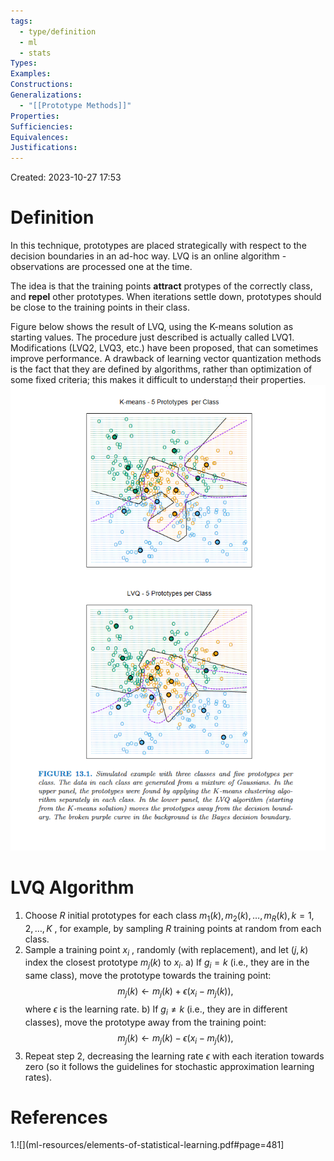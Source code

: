 ```yaml
---
tags:
  - type/definition
  - ml
  - stats
Types: 
Examples: 
Constructions: 
Generalizations:
  - "[[Prototype Methods]]"
Properties: 
Sufficiencies: 
Equivalences: 
Justifications:
---
```

Created: 2023-10-27 17:53
# Definition

In this technique, prototypes are placed strategically with respect to the decision boundaries in an ad-hoc way. LVQ is an online algorithm - observations are processed one at the time. 

The idea is that the training points **attract** protypes of the correctly class, and **repel** other prototypes. When iterations settle down, prototypes should be close to the training points in their class. 

Figure below shows the result of LVQ, using the K-means solution as starting values. The procedure just described is actually called LVQ1. Modifications (LVQ2, LVQ3, etc.) have been proposed, that can sometimes improve performance. A drawback of learning vector quantization methods is the fact that they are defined by algorithms, rather than optimization of some fixed criteria; this makes it difficult to understand their properties.
![](/img/esl-figure-13.1.png)

# LVQ Algorithm
1. Choose $R$ initial prototypes for each class $m_1(k), m_2(k), \dots, m_R(k), k=1,2,\dots, K$ , for example, by sampling $R$ training points at random from each class. 
2. Sample a training point $x_i$ , randomly (with replacement), and let $(j,k)$ index the closest prototype $m_j(k)$ to $x_i$. 
	a) If $g_i=k$ (i.e., they are in the same class), move the prototype towards the training point: 
	$$ m_j(k) \leftarrow m_j(k) + \epsilon(x_i - m_j(k)), $$
	where $\epsilon$ is the learning rate.
	b) If $g_i \neq k$ (i.e., they are in different classes), move the prototype away from the training point: 
	$$ m_j(k) \leftarrow m_j(k) - \epsilon(x_i - m_j(k)), $$
3. Repeat step 2, decreasing the learning rate $\epsilon$ with each iteration towards zero (so it follows the guidelines for stochastic approximation learning rates).
# References
1.![](ml-resources/elements-of-statistical-learning.pdf#page=481]